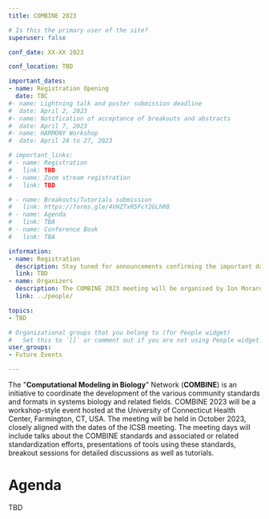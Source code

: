 ```yaml
---
title: COMBINE 2023

# Is this the primary user of the site?
superuser: false

conf_date: XX-XX 2023

conf_location: TBD

important_dates:
- name: Registration Opening
  date: TBC
#- name: Lightning talk and poster submission deadline
#  date: April 2, 2023
#- name: Notification of acceptance of breakouts and abstracts
#  date: April 7, 2023
#- name: HARMONY Workshop
#  date: April 24 to 27, 2023

# important_links:
# - name: Registration
#   link: TBD
# - name: Zoom stream registration
#   link: TBD

# - name: Breakouts/Tutorials submission
#   link: https://forms.gle/4VHZTxR5FcY2GLhR8
# - name: Agenda
#   link: TBA
# - name: Conference Book
#   link: TBA

information:
- name: Registration
  description: Stay tuned for announcements confirming the important dates for the meeting.
  link: TBD
- name: Organizers
  description: The COMBINE 2023 meeting will be organised by Ion Moraru and Michael Blinov.
  link: ../people/

topics:
- TBD

# Organizational groups that you belong to (for People widget)
#   Set this to `[]` or comment out if you are not using People widget.
user_groups:
- Future Events

---
```


The "**Computational Modeling in Biology**" Network (**COMBINE**) is an initiative to coordinate the development of the various community standards and formats in systems biology and related fields. COMBINE 2023 will be a workshop-style event hosted at the University of Connecticut Health Center, Farmington, CT, USA. The meeting will be held in October 2023, closely aligned with the dates of the ICSB meeting. The meeting days will include talks about the COMBINE standards and associated or related standardization efforts, presentations of tools using these standards, breakout sessions for detailed discussions as well as tutorials.


<h1>Agenda</h1>
TBD

